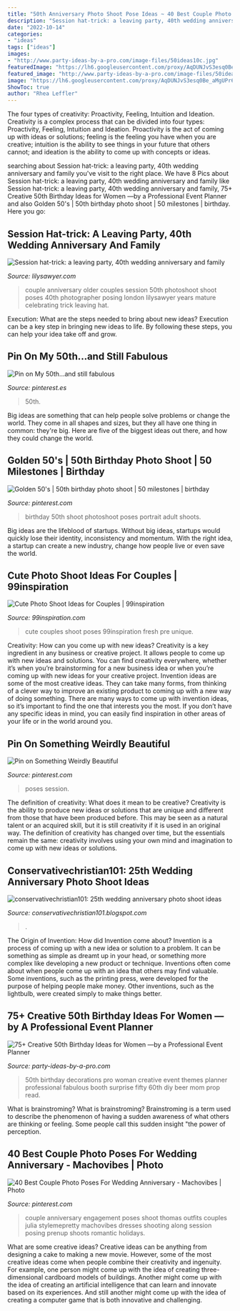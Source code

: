 ```yaml
---
title: "50th Anniversary Photo Shoot Pose Ideas ~ 40 Best Couple Photo Poses For Wedding Anniversary"
description: "Session hat-trick: a leaving party, 40th wedding anniversary and family"
date: "2022-10-14"
categories:
- "ideas"
tags: ["ideas"]
images:
- "http://www.party-ideas-by-a-pro.com/image-files/50ideas10c.jpg"
featuredImage: "https://lh6.googleusercontent.com/proxy/AqDUNJvS3esq0Be_aMgUPr6cmsiDAHyuE5ZJRbY5iEK0DItbI8-FUjWzt1w5GWH75zBO3i33R1vYojK2nzkHd3ClO8hjr42OHdBum6GkPVF9GuATIbs4FeKiB3VskuUjVDM33LvBiwZJM5yz=s0-d"
featured_image: "http://www.party-ideas-by-a-pro.com/image-files/50ideas10c.jpg"
image: "https://lh6.googleusercontent.com/proxy/AqDUNJvS3esq0Be_aMgUPr6cmsiDAHyuE5ZJRbY5iEK0DItbI8-FUjWzt1w5GWH75zBO3i33R1vYojK2nzkHd3ClO8hjr42OHdBum6GkPVF9GuATIbs4FeKiB3VskuUjVDM33LvBiwZJM5yz=s0-d"
ShowToc: true
author: "Rhea Leffler"
---
```



The four types of creativity: Proactivity, Feeling, Intuition and Ideation.
Creativity is a complex process that can be divided into four types: Proactivity, Feeling, Intuition and Ideation. Proactivity is the act of coming up with ideas or solutions; feeling is the feeling you have when you are creative; intuition is the ability to see things in your future that others cannot; and ideation is the ability to come up with concepts or ideas.

	

		
searching about Session hat-trick: a leaving party, 40th wedding anniversary and family you've visit to the right place. We have 8 Pics about Session hat-trick: a leaving party, 40th wedding anniversary and family like Session hat-trick: a leaving party, 40th wedding anniversary and family, 75+ Creative 50th Birthday Ideas for Women —by a Professional Event Planner and also Golden 50&#039;s | 50th birthday photo shoot | 50 milestones | birthday. Here you go:
		
    
## Session Hat-trick: A Leaving Party, 40th Wedding Anniversary And Family

<img loading=lazy src="https://lilysawyer.com/wp-726/wp-content/uploads/2012/08/blog41.jpg" onerror="this.onerror=null;this.src='https://tse3.mm.bing.net/th?id=OIP.bTuV-Iq0uqTaOlsC_sJxigHaKv&amp;pid=15.1';" alt="Session hat-trick: a leaving party, 40th wedding anniversary and family">

_Source: lilysawyer.com_

>couple anniversary older couples session 50th photoshoot shoot poses 40th photographer posing london lilysawyer years mature celebrating trick leaving hat. 

	

Execution: What are the steps needed to bring about new ideas?
Execution can be a key step in bringing new ideas to life. By following these steps, you can help your idea take off and grow.

    
## Pin On My 50th...and Still Fabulous

<img loading=lazy src="https://i.pinimg.com/736x/24/bd/ae/24bdae3f204e4ff69187460edd475316--love-photography-photo-shoot.jpg" onerror="this.onerror=null;this.src='https://tse2.mm.bing.net/th?id=OIP.V75463KrjOg-oh6oEVuQ4QHaLI&amp;pid=15.1';" alt="Pin on My 50th...and still fabulous">

_Source: pinterest.es_

>50th. 

	

Big ideas are something that can help people solve problems or change the world. They come in all shapes and sizes, but they all have one thing in common: they're big. Here are five of the biggest ideas out there, and how they could change the world.

    
## Golden 50&#039;s | 50th Birthday Photo Shoot | 50 Milestones | Birthday

<img loading=lazy src="https://i.pinimg.com/originals/98/78/64/98786419332f491a39683738db8d0f4f.jpg" onerror="this.onerror=null;this.src='https://tse2.mm.bing.net/th?id=OIP.Ni1umHX9IrsVPEAWLIOxDAHaLH&amp;pid=15.1';" alt="Golden 50&#039;s | 50th birthday photo shoot | 50 milestones | birthday">

_Source: pinterest.com_

>birthday 50th shoot photoshoot poses portrait adult shoots. 

	

Big ideas are the lifeblood of startups. Without big ideas, startups would quickly lose their identity, inconsistency and momentum. With the right idea, a startup can create a new industry, change how people live or even save the world.

    
## Cute Photo Shoot Ideas For Couples | 99inspiration

<img loading=lazy src="https://i2.wp.com/www.99inspiration.com/wp-content/uploads/2015/04/cute-photo-shoot-ideas-for-couples-30.jpg?resize=680%2C879&amp;ssl=1" onerror="this.onerror=null;this.src='https://tse1.mm.bing.net/th?id=OIP.wzIehlgcnnMxiHvGUwJBNgHaJk&amp;pid=15.1';" alt="Cute Photo Shoot Ideas for Couples | 99inspiration">

_Source: 99inspiration.com_

>cute couples shoot poses 99inspiration fresh pre unique. 

	

Creativity: How can you come up with new ideas?
Creativity is a key ingredient in any business or creative project. It allows people to come up with new ideas and solutions. You can find creativity everywhere, whether it’s when you’re brainstorming for a new business idea or when you’re coming up with new ideas for your creative project.
Invention ideas are some of the most creative ideas. They can take many forms, from thinking of a clever way to improve an existing product to coming up with a new way of doing something. There are many ways to come up with invention ideas, so it’s important to find the one that interests you the most. If you don’t have any specific ideas in mind, you can easily find inspiration in other areas of your life or in the world around you.

    
## Pin On Something Weirdly Beautiful

<img loading=lazy src="https://i.pinimg.com/originals/c0/17/66/c0176698e7a83ddfa5c4dbf32a9ed012.jpg" onerror="this.onerror=null;this.src='https://tse1.mm.bing.net/th?id=OIP.598-qCiF-ZJlulUxVT3wdQHaJ5&amp;pid=15.1';" alt="Pin on Something Weirdly Beautiful">

_Source: pinterest.com_

>poses session. 

	

The definition of creativity: What does it mean to be creative?
Creativity is the ability to produce new ideas or solutions that are unique and different from those that have been produced before. This may be seen as a natural talent or an acquired skill, but it is still creativity if it is used in an original way. The definition of creativity has changed over time, but the essentials remain the same: creativity involves using your own mind and imagination to come up with new ideas or solutions.

    
## Conservativechristian101: 25th Wedding Anniversary Photo Shoot Ideas

<img loading=lazy src="https://lh6.googleusercontent.com/proxy/AqDUNJvS3esq0Be_aMgUPr6cmsiDAHyuE5ZJRbY5iEK0DItbI8-FUjWzt1w5GWH75zBO3i33R1vYojK2nzkHd3ClO8hjr42OHdBum6GkPVF9GuATIbs4FeKiB3VskuUjVDM33LvBiwZJM5yz=s0-d" onerror="this.onerror=null;this.src='https://tse2.mm.bing.net/th?id=OIP.1U26X4jaMo7RMwVAA-76XQAAAA&amp;pid=15.1';" alt="conservativechristian101: 25th wedding anniversary photo shoot ideas">

_Source: conservativechristian101.blogspot.com_

>. 

	

The Origin of Invention: How did Invention come about?
Invention is a process of coming up with a new idea or solution to a problem. It can be something as simple as dreamt up in your head, or something more complex like developing a new product or technique. Inventions often come about when people come up with an idea that others may find valuable. Some inventions, such as the printing press, were developed for the purpose of helping people make money. Other inventions, such as the lightbulb, were created simply to make things better.

    
## 75+ Creative 50th Birthday Ideas For Women —by A Professional Event Planner

<img loading=lazy src="http://www.party-ideas-by-a-pro.com/image-files/50ideas10c.jpg" onerror="this.onerror=null;this.src='https://tse1.mm.bing.net/th?id=OIP.ASecDjbuznhqNiWLr9FMGgAAAA&amp;pid=15.1';" alt="75+ Creative 50th Birthday Ideas for Women —by a Professional Event Planner">

_Source: party-ideas-by-a-pro.com_

>50th birthday decorations pro woman creative event themes planner professional fabulous booth surprise fifty 60th diy beer mom prop read. 

	

What is brainstroming?
What is brainstroming? Brainstroming is a term used to describe the phenomenon of having a sudden awareness of what others are thinking or feeling. Some people call this sudden insight "the power of perception.

    
## 40 Best Couple Photo Poses For Wedding Anniversary - Machovibes | Photo

<img loading=lazy src="https://i.pinimg.com/originals/82/c3/f5/82c3f507dd6f711488f6b8119fd9601f.jpg" onerror="this.onerror=null;this.src='https://tse3.mm.bing.net/th?id=OIP.jkCahUo3bB20_UbchpcucgHaJ2&amp;pid=15.1';" alt="40 Best Couple Photo Poses For Wedding Anniversary - Machovibes | Photo">

_Source: pinterest.com_

>couple anniversary engagement poses shoot thomas outfits couples julia stylemepretty machovibes dresses shooting along session posing prenup shoots romantic holidays. 

	

What are some creative ideas?
Creative ideas can be anything from designing a cake to making a new movie. However, some of the most creative ideas come when people combine their creativity and ingenuity. For example, one person might come up with the idea of creating three-dimensional cardboard models of buildings. Another might come up with the idea of creating an artificial intelligence that can learn and innovate based on its experiences. And still another might come up with the idea of creating a computer game that is both innovative and challenging.

